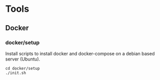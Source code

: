 # Tools

## Docker

### docker/setup
Install scripts to install docker and docker-compose on a debian based server (Ubuntu).

```
cd docker/setup
./init.sh
```
